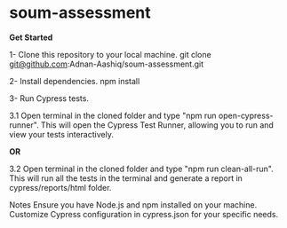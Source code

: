 # soum-assessment

**Get Started**

1- Clone this repository to your local machine.
git clone git@github.com:Adnan-Aashiq/soum-assessment.git

2- Install dependencies.
npm install

3- Run Cypress tests.

3.1 Open terminal in the cloned folder and type "npm run open-cypress-runner". This will open the Cypress Test Runner, allowing you to run and view your tests interactively.

<b>OR</b>

3.2 Open terminal in the cloned folder and type "npm run clean-all-run". This will run all the tests in the terminal and generate a report in cypress/reports/html folder.


Notes
Ensure you have Node.js and npm installed on your machine.
Customize Cypress configuration in cypress.json for your specific needs.